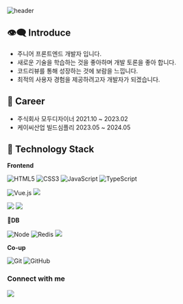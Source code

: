 ![header](https://capsule-render.vercel.app/api?type=wave&color=E45D4C&height=240&section=header&text=SungHoon%20Jung&fontSize=60&fontColor=ffffff&fontAlignY=40&animation=twinkling)
 
👁️‍🗨️ Introduce
---
- 주니어 프론트엔드 개발자 입니다.
- 새로운 기술을 학습하는 것을 좋아하며 개발 토론을 좋아 합니다.
- 코드리뷰를 통해 성장하는 것에 보람을 느낍니다.
- 최적의 사용자 경험을 제공하려고자 개발자가 되겠습니다.

🏢 Career
---
- 주식회사 모두디자이너 2021.10 ~ 2023.02
- 케이씨산업 빌드심플리 2023.05 ~ 2024.05

🔧 Technology Stack
---


**Frontend**

<img alt="HTML5" src="https://img.shields.io/badge/html5-%23E34F26.svg?style=for-the-badge&logo=html5&logoColor=white"/> <img alt="CSS3" src="https://img.shields.io/badge/css3-%231572B6.svg?style=for-the-badge&logo=css3&logoColor=white"/> <img alt="JavaScript" src="https://img.shields.io/badge/javascript-%23323330.svg?style=for-the-badge&logo=javascript&logoColor=%23F7DF1E"/> <img alt="TypeScript" src="https://img.shields.io/badge/typescript-%23007ACC.svg?style=for-the-badge&logo=typescript&logoColor=white"/> 

![Vue.js](https://img.shields.io/badge/vuejs-%2335495e.svg?style=for-the-badge&logo=vuedotjs&logoColor=%234FC08D) <img src="https://img.shields.io/badge/Nuxt.js-00DC82?style=for-the-badge&logo=Nuxt.js&logoColor=white"/> 

<img src="https://img.shields.io/badge/React-61DAFB?style=for-the-badge&logo=React&logoColor=black"/> <img src="https://img.shields.io/badge/Next.js-000000?style=for-the-badge&logo=Next.js&logoColor=white"/> 

**DB**

![Node](https://img.shields.io/badge/Node.js-339933?style=for-the-badge&logo=node.js&logoColor=white) <img alt="Redis" src="https://img.shields.io/badge/Redis-DC382D?style=for-the-badge&logo=Redis&logoColor=white"/> <img src="https://img.shields.io/badge/MongoDB-47A248?style=for-the-badge&logo=MongoDB&logoColor=white"/>

**Co-up**

<img alt="Git" src ="https://img.shields.io/badge/Git-F05032.svg?&style=for-the-badge&logo=Git&logoColor=white"/> <img alt="GitHub" src ="https://img.shields.io/badge/GitHub-181717.svg?&style=for-the-badge&logo=GitHub&logoColor=white"/>


### Connect with me

<p>
<a href="mailto:ajcjcjc@gmail.com"><img src="https://img.shields.io/badge/Gmail-D14836?style=for-the-badge&logo=gmail&logoColor=white"/></a>
</p>

<!--
![HTML5](https://img.shields.io/badge/html5-%23E34F26.svg?style=for-the-badge&logo=html5&logoColor=white)
![CSS3](https://img.shields.io/badge/css3-%231572B6.svg?style=for-the-badge&logo=css3&logoColor=white)
![JavaScript](https://img.shields.io/badge/javascript-%23323330.svg?style=for-the-badge&logo=javascript&logoColor=%23F7DF1E)
![Vue.js](https://img.shields.io/badge/vuejs-%2335495e.svg?style=for-the-badge&logo=vuedotjs&logoColor=%234FC08D) 
![React.js](https://img.shields.io/badge/react-61DAFB?style=for-the-badge&logo=react&logoColor=black)
<img alt="React" src="https://img.shields.io/badge/react-%2320232a.svg?style=for-the-badge&logo=react&logoColor=%2361DAFB"/> 
<img alt="Redux" src="https://img.shields.io/badge/redux-%23593d88.svg?style=for-the-badge&logo=redux&logoColor=white"/> 
<img alt="Spring" src="https://img.shields.io/badge/spring-%236DB33F.svg?style=for-the-badge&logo=spring&logoColor=white"/> 
<img alt="NestJS" src="https://img.shields.io/badge/nestjs-%23E0234E.svg?style=for-the-badge&logo=nestjs&logoColor=white" />

참고 깃허브
https://github.com/minuukang
https://github.com/threeplef
https://github.com/jooy2
-->

